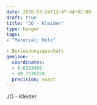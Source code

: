 ```yaml
---
date: 2026-03-24T12:47:44+02:00
draft: true
title: "JO - Kleider"
type: hanger
tags:
- "Material: Holz"

- Bekleidungsgeschäft
geojson:
  coordinates:
  - 6.6393466
  - 49.7576559
  precision: exact
---
```

JO - Kleider
